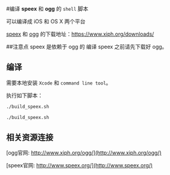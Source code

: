 
#编译 **speex** 和 **ogg** 的 `shell` 脚本

可以编译成 iOS 和 OS X 两个平台

[speex](https://www.xiph.org/downloads/) 和 [ogg](https://www.xiph.org/downloads/) 的下载地址：https://www.xiph.org/downloads/


##注意点
speex 是依赖于 ogg 的 编译 speex 之前请先下载好 ogg。


## 编译

需要本地安装 `Xcode` 和 `command line tool`。

执行如下脚本：

```sh
./build_speex.sh

./build_speex.sh

```

## 相关资源连接

[ogg官网: http://www.xiph.org/ogg/](http://www.xiph.org/ogg/)

[speex官网: http://www.speex.org/](http://www.speex.org/)
